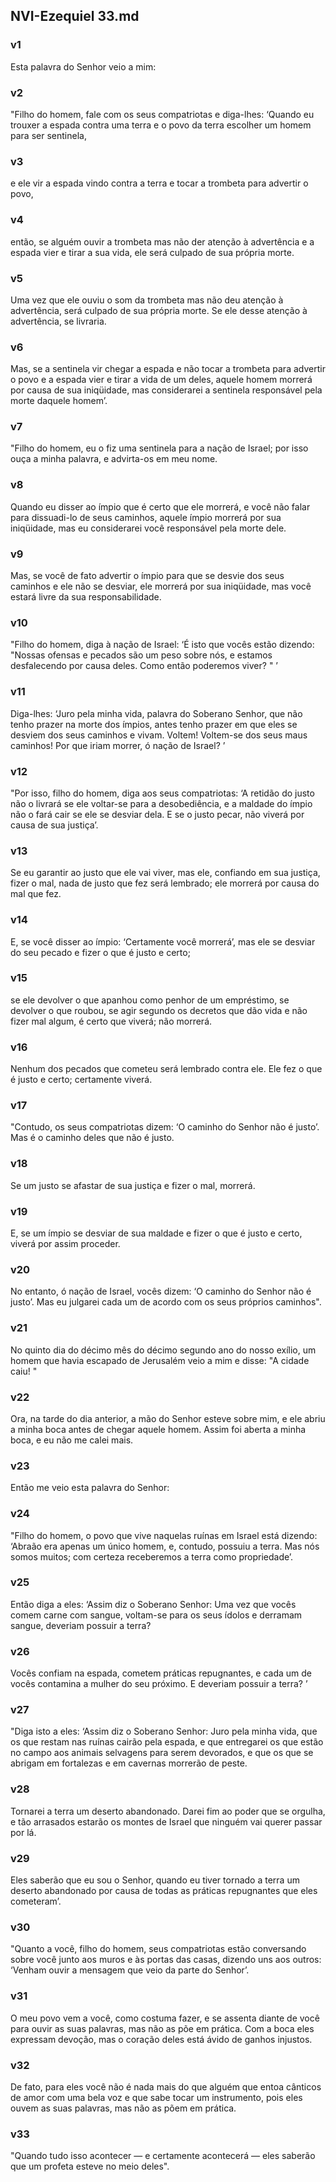 ## NVI-Ezequiel 33.md
### v1
 Esta palavra do Senhor veio a mim:
### v2
 "Filho do homem, fale com os seus compatriotas e diga-lhes: ‘Quando eu trouxer a espada contra uma terra e o povo da terra escolher um homem para ser sentinela,
### v3
 e ele vir a espada vindo contra a terra e tocar a trombeta para advertir o povo,
### v4
 então, se alguém ouvir a trombeta mas não der atenção à advertência e a espada vier e tirar a sua vida, ele será culpado de sua própria morte.
### v5
 Uma vez que ele ouviu o som da trombeta mas não deu atenção à advertência, será culpado de sua própria morte. Se ele desse atenção à advertência, se livraria.
### v6
 Mas, se a sentinela vir chegar a espada e não tocar a trombeta para advertir o povo e a espada vier e tirar a vida de um deles, aquele homem morrerá por causa de sua iniqüidade, mas considerarei a sentinela responsável pela morte daquele homem’.
### v7
 "Filho do homem, eu o fiz uma sentinela para a nação de Israel; por isso ouça a minha palavra, e advirta-os em meu nome.
### v8
 Quando eu disser ao ímpio que é certo que ele morrerá, e você não falar para dissuadi-lo de seus caminhos, aquele ímpio morrerá por sua iniqüidade, mas eu considerarei você responsável pela morte dele.
### v9
 Mas, se você de fato advertir o ímpio para que se desvie dos seus caminhos e ele não se desviar, ele morrerá por sua iniqüidade, mas você estará livre da sua responsabilidade.
### v10
 "Filho do homem, diga à nação de Israel: ‘É isto que vocês estão dizendo: "Nossas ofensas e pecados são um peso sobre nós, e estamos desfalecendo por causa deles. Como então poderemos viver? " ’
### v11
 Diga-lhes: ‘Juro pela minha vida, palavra do Soberano Senhor, que não tenho prazer na morte dos ímpios, antes tenho prazer em que eles se desviem dos seus caminhos e vivam. Voltem! Voltem-se dos seus maus caminhos! Por que iriam morrer, ó nação de Israel? ’
### v12
 "Por isso, filho do homem, diga aos seus compatriotas: ‘A retidão do justo não o livrará se ele voltar-se para a desobediência, e a maldade do ímpio não o fará cair se ele se desviar dela. E se o justo pecar, não viverá por causa de sua justiça’.
### v13
 Se eu garantir ao justo que ele vai viver, mas ele, confiando em sua justiça, fizer o mal, nada de justo que fez será lembrado; ele morrerá por causa do mal que fez.
### v14
 E, se você disser ao ímpio: ‘Certamente você morrerá’, mas ele se desviar do seu pecado e fizer o que é justo e certo;
### v15
 se ele devolver o que apanhou como penhor de um empréstimo, se devolver o que roubou, se agir segundo os decretos que dão vida e não fizer mal algum, é certo que viverá; não morrerá.
### v16
 Nenhum dos pecados que cometeu será lembrado contra ele. Ele fez o que é justo e certo; certamente viverá.
### v17
 "Contudo, os seus compatriotas dizem: ‘O caminho do Senhor não é justo’. Mas é o caminho deles que não é justo.
### v18
 Se um justo se afastar de sua justiça e fizer o mal, morrerá.
### v19
 E, se um ímpio se desviar de sua maldade e fizer o que é justo e certo, viverá por assim proceder.
### v20
 No entanto, ó nação de Israel, vocês dizem: ‘O caminho do Senhor não é justo’. Mas eu julgarei cada um de acordo com os seus próprios caminhos".
### v21
 No quinto dia do décimo mês do décimo segundo ano do nosso exílio, um homem que havia escapado de Jerusalém veio a mim e disse: "A cidade caiu! "
### v22
 Ora, na tarde do dia anterior, a mão do Senhor esteve sobre mim, e ele abriu a minha boca antes de chegar aquele homem. Assim foi aberta a minha boca, e eu não me calei mais.
### v23
 Então me veio esta palavra do Senhor:
### v24
 "Filho do homem, o povo que vive naquelas ruínas em Israel está dizendo: ‘Abraão era apenas um único homem, e, contudo, possuiu a terra. Mas nós somos muitos; com certeza receberemos a terra como propriedade’.
### v25
 Então diga a eles: ‘Assim diz o Soberano Senhor: Uma vez que vocês comem carne com sangue, voltam-se para os seus ídolos e derramam sangue, deveriam possuir a terra?
### v26
 Vocês confiam na espada, cometem práticas repugnantes, e cada um de vocês contamina a mulher do seu próximo. E deveriam possuir a terra? ’
### v27
 "Diga isto a eles: ‘Assim diz o Soberano Senhor: Juro pela minha vida, que os que restam nas ruínas cairão pela espada, e que entregarei os que estão no campo aos animais selvagens para serem devorados, e que os que se abrigam em fortalezas e em cavernas morrerão de peste.
### v28
 Tornarei a terra um deserto abandonado. Darei fim ao poder que se orgulha, e tão arrasados estarão os montes de Israel que ninguém vai querer passar por lá.
### v29
 Eles saberão que eu sou o Senhor, quando eu tiver tornado a terra um deserto abandonado por causa de todas as práticas repugnantes que eles cometeram’.
### v30
 "Quanto a você, filho do homem, seus compatriotas estão conversando sobre você junto aos muros e às portas das casas, dizendo uns aos outros: ‘Venham ouvir a mensagem que veio da parte do Senhor’.
### v31
 O meu povo vem a você, como costuma fazer, e se assenta diante de você para ouvir as suas palavras, mas não as põe em prática. Com a boca eles expressam devoção, mas o coração deles está ávido de ganhos injustos.
### v32
 De fato, para eles você não é nada mais do que alguém que entoa cânticos de amor com uma bela voz e que sabe tocar um instrumento, pois eles ouvem as suas palavras, mas não as põem em prática.
### v33
 "Quando tudo isso acontecer — e certamente acontecerá — eles saberão que um profeta esteve no meio deles".
